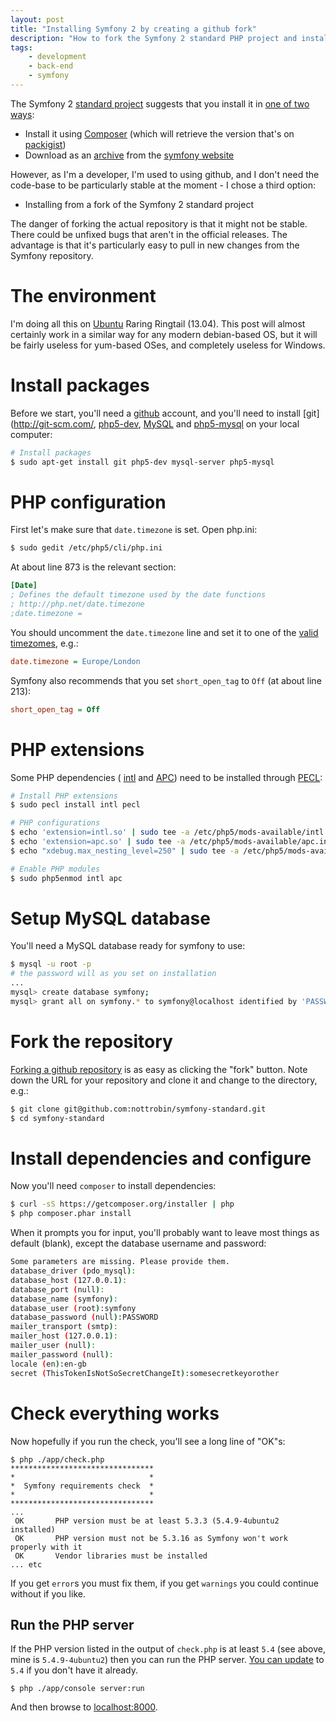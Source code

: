 ```yaml
---
layout: post
title: "Installing Symfony 2 by creating a github fork"
description: "How to fork the Symfony 2 standard PHP project and install dependencies locally using Composer on Ubuntu"
tags:
    - development
    - back-end
    - symfony
---
```


The Symfony 2 [standard project](https://github.com/nottrobin/symfony-standard) suggests that you install it in [one of two ways](https://github.com/nottrobin/symfony-standard/blob/380038dc9ab26dc6791a2772bce4daa1ecd3ee22/README.md):

- Install it using [Composer](http://getcomposer.org/) (which will retrieve the version that's on [packigist](https://packagist.org/))
- Download as an [archive](http://symfony.com/download) from the [symfony website](http://symfony.com/)

However, as I'm a developer, I'm used to using github, and I don't need the code-base to be particularly stable at the moment - I chose a third option:

- Installing from a fork of the Symfony 2 standard project

The danger of forking the actual repository is that it might not be stable. There could be unfixed bugs that aren't in the official releases. The advantage is that it's particularly easy to pull in new changes from the Symfony repository.

The environment
===

I'm doing all this on [Ubuntu](http://www.ubuntu.com/) Raring Ringtail (13.04). This post will almost certainly work in a similar way for any modern debian-based OS, but it will be fairly useless for yum-based OSes, and completely useless for Windows.

Install packages
===

Before we start, you'll need a [github](https://github.com/) account, and you'll need to install [git](http://git-scm.com/, [php5-dev](https://launchpad.net/ubuntu/raring/+package/php5-dev), [MySQL](http://www.mysql.com/) and [php5-mysql](https://launchpad.net/ubuntu/raring/+package/php5-mysql) on your local computer:

``` bash
# Install packages
$ sudo apt-get install git php5-dev mysql-server php5-mysql
```

PHP configuration
===

First let's make sure that `date.timezone` is set. Open php.ini:

``` bash
$ sudo gedit /etc/php5/cli/php.ini
```

At about line 873 is the relevant section:

``` ini
[Date]
; Defines the default timezone used by the date functions
; http://php.net/date.timezone
;date.timezone = 
```

You should uncomment the `date.timezone` line and set it to one of the [valid timezomes](http://www.php.net/manual/en/timezones.europe.php), e.g.:

``` ini
date.timezone = Europe/London
```

Symfony also recommends that you set `short_open_tag` to `Off` (at about line 213):

``` ini
short_open_tag = Off
```

PHP extensions
===

Some PHP dependencies ( [intl](http://www.php.net/manual/en/intro.intl.php) and [APC](http://www.php.net/manual/en/intro.apc.php)) need to be installed through [PECL](http://pecl.php.net/):

``` bash
# Install PHP extensions
$ sudo pecl install intl pecl

# PHP configurations
$ echo 'extension=intl.so' | sudo tee -a /etc/php5/mods-available/intl.ini              
$ echo 'extension=apc.so' | sudo tee -a /etc/php5/mods-available/apc.ini                
$ echo "xdebug.max_nesting_level=250" | sudo tee -a /etc/php5/mods-available/xdebug.ini 

# Enable PHP modules
$ sudo php5enmod intl apc
```

Setup MySQL database
===

You'll need a MySQL database ready for symfony to use:

``` bash
$ mysql -u root -p 
# the password will as you set on installation
...
mysql> create database symfony;
mysql> grant all on symfony.* to symfony@localhost identified by 'PASSWORD'; # Set your password to whatever you want or leave it blank
```

Fork the repository
===

[Forking a github repository](https://help.github.com/articles/fork-a-repo) is as easy as clicking the "fork" button. Note down the URL for your repository and clone it and change to the directory, e.g.:

``` bash
$ git clone git@github.com:nottrobin/symfony-standard.git
$ cd symfony-standard
```

Install dependencies and configure
===

Now you'll need `composer` to install dependencies:

``` bash
$ curl -sS https://getcomposer.org/installer | php
$ php composer.phar install
```
When it prompts you for input, you'll probably want to leave most things as default (blank), except the database username and password:

``` bash
Some parameters are missing. Please provide them.
database_driver (pdo_mysql):
database_host (127.0.0.1):
database_port (null):
database_name (symfony):
database_user (root):symfony
database_password (null):PASSWORD
mailer_transport (smtp):
mailer_host (127.0.0.1):
mailer_user (null):
mailer_password (null):
locale (en):en-gb
secret (ThisTokenIsNotSoSecretChangeIt):somesecretkeyorother
```

Check everything works
===

Now hopefully if you run the check, you'll see a long line of "OK"s:

```
$ php ./app/check.php
********************************
*                              *
*  Symfony requirements check  *
*                              *
********************************
... 
 OK       PHP version must be at least 5.3.3 (5.4.9-4ubuntu2 installed)
 OK       PHP version must not be 5.3.16 as Symfony won't work properly with it
 OK       Vendor libraries must be installed
... etc
```

If you get `error`s you must fix them, if you get `warnings` you could continue without if you like.

Run the PHP server
---

If the PHP version listed in the output of `check.php` is at least `5.4` (see above, mine is `5.4.9-4ubuntu2`) then you can run the PHP server. [You can update](http://askubuntu.com/questions/109404/how-do-i-install-latest-php-in-supported-ubuntu-versions-like-5-4-x-in-ubuntu-1) to `5.4` if you don't have it already.

```
$ php ./app/console server:run
```

And then browse to [localhost:8000](http://localhost:8000/).
